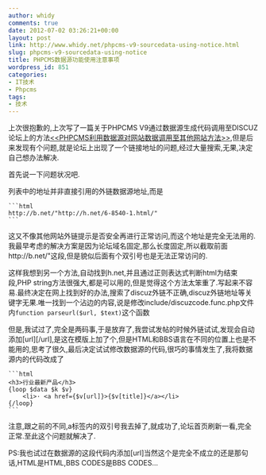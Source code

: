 ```yaml
---
author: whidy
comments: true
date: 2012-07-02 03:26:21+00:00
layout: post
link: http://www.whidy.net/phpcms-v9-sourcedata-using-notice.html
slug: phpcms-v9-sourcedata-using-notice
title: PHPCMS数据源功能使用注意事项
wordpress_id: 851
categories:
- IT技术
- Phpcms
tags:
- 技术
---
```


上次很抱歉的,上次写了一篇关于PHPCMS V9通过数据源生成代码调用至DISCUZ论坛上的方法[<<PHPCMS利用数据源对网站数据调用至其他网站方法>>](/phpcms-data-website-to-website.html),但是后来发现有个问题,就是论坛上出现了一个链接地址的问题,经过大量搜索,无果,决定自己想办法解决.

首先说一下问题状况吧.

列表中的地址并非直接引用的外链数据源地址,而是

    ```html
    http://b.net/"http://h.net/6-8540-1.html/"
    ```


这又不像其他网站外链提示是否安全再进行正常访问,而这个地址是完全无法用的.我最早考虑的解决方案是因为论坛域名固定,那么长度固定,所以截取前面http://b.net/"这段,但是貌似后面有个双引号也是无法正常访问的.

这样我想到另一个方法,自动找到h.net,并且通过正则表达式判断html为结束段,PHP string方法很强大,都是可以用的,但是觉得这个方法太笨重了.写起来不容易.最终决定在网上找到好的办法,搜索了discuz外链不正确,discuz外链地址等关键字无果.唯一找到一个沾边的内容,说是修改include/discuzcode.func.php文件内`function parseurl($url, $text)`这个函数

但是,我试过了,完全是两码事,于是放弃了,我尝试发帖的时候外链试试,发现会自动添加[url][/url],是这在模版上加了个,但是HTML和BBS语言在不同的位置上也是不能用的,思考了很久,最后决定试试修改数据源的代码,很巧的事情发生了,我将数据源内的代码改成了

    ```html
    <h3>行业最新产品</h3>
    {loop $data $k $v}
        <li>· <a href={$v[url]}>{$v[title]}</a></li>
    {/loop}
    ```


注意,跟之前的不同,a标签内的双引号我去掉了,就成功了,论坛首页刷新一看,完全正常.至此这个问题就解决了.

PS:我也试过在数据源的这段代码内添加[url]当然这个是完全不成立的还是那句话,HTML是HTML,BBS CODES是BBS CODES...
